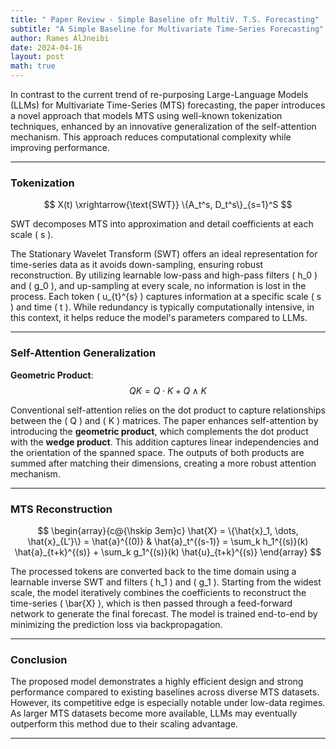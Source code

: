 ```yaml
---
title: " Paper Review - Simple Baseline ofr MultiV. T.S. Forecasting"
subtitle: "A Simple Baseline for Multivariate Time-Series Forecasting"
author: Rames AlJneibi
date: 2024-04-16
layout: post
math: true
---
```


In contrast to the current trend of re-purposing Large-Language Models (LLMs) for Multivariate Time-Series (MTS) forecasting, the paper introduces a novel approach that models MTS using well-known tokenization techniques, enhanced by an innovative generalization of the self-attention mechanism. This approach reduces computational complexity while improving performance.

---

### Tokenization

$$
X(t) \xrightarrow{\text{SWT}} \{A_t^s, D_t^s\}_{s=1}^S
$$

SWT decomposes MTS into approximation and detail coefficients at each scale \( s \).

The Stationary Wavelet Transform (SWT) offers an ideal representation for time-series data as it avoids down-sampling, ensuring robust reconstruction. By utilizing learnable low-pass and high-pass filters \( h_0 \) and \( g_0 \), and up-sampling at every scale, no information is lost in the process. Each token \( u_{t}^{s} \) captures information at a specific scale \( s \) and time \( t \). While redundancy is typically computationally intensive, in this context, it helps reduce the model's parameters compared to LLMs.

---

### Self-Attention Generalization

**Geometric Product**:  
$$
QK = Q \cdot K + Q \wedge K
$$

Conventional self-attention relies on the dot product to capture relationships between the \( Q \) and \( K \) matrices. The paper enhances self-attention by introducing the **geometric product**, which complements the dot product with the **wedge product**. This addition captures linear independencies and the orientation of the spanned space. The outputs of both products are summed after matching their dimensions, creating a more robust attention mechanism.

---

### MTS Reconstruction

$$
\begin{array}{c@{\hskip 3em}c}
\hat{X} = \{\hat{x}_1, \dots, \hat{x}_{L'}\} = \hat{a}^{(0)} &
\hat{a}_t^{(s-1)} = \sum_k h_1^{(s)}(k) \hat{a}_{t+k}^{(s)} + \sum_k g_1^{(s)}(k) \hat{u}_{t+k}^{(s)}
\end{array}
$$

The processed tokens are converted back to the time domain using a learnable inverse SWT and filters \( h_1 \) and \( g_1 \). Starting from the widest scale, the model iteratively combines the coefficients to reconstruct the time-series \( \bar{X} \), which is then passed through a feed-forward network to generate the final forecast. The model is trained end-to-end by minimizing the prediction loss via backpropagation.

---

### Conclusion

The proposed model demonstrates a highly efficient design and strong performance compared to existing baselines across diverse MTS datasets. However, its competitive edge is especially notable under low-data regimes. As larger MTS datasets become more available, LLMs may eventually outperform this method due to their scaling advantage.

---

